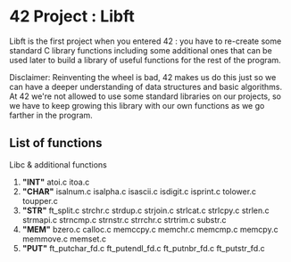 # 42 Project : Libft

Libft is the first project when you entered 42 : you have to re-create some standard C library functions including some additional ones that can be used later to build a library of useful functions for the rest of the program.

Disclaimer: Reinventing the wheel is bad, 42 makes us do this just so we can have a deeper understanding of data structures and basic algorithms. At 42 we're not allowed to use some standard libraries on our projects, so we have to keep growing this library with our own functions as we go farther in the program.

## List of functions

Libc & additional functions
1.  **"INT"**
atoi.c
itoa.c
2.  **"CHAR"**
isalnum.c
isalpha.c
isascii.c
isdigit.c
isprint.c
tolower.c
toupper.c
3.  **"STR"**
ft_split.c
strchr.c
strdup.c
strjoin.c
strlcat.c
strlcpy.c
strlen.c
strmapi.c
strncmp.c
strnstr.c
strrchr.c
strtrim.c
substr.c
4.  **"MEM"**
bzero.c
calloc.c
memccpy.c
memchr.c
memcmp.c
memcpy.c
memmove.c
memset.c
5.  **"PUT"**
ft_putchar_fd.c
ft_putendl_fd.c
ft_putnbr_fd.c
ft_putstr_fd.c
